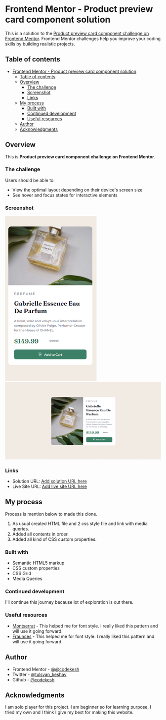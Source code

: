 # Frontend Mentor - Product preview card component solution

This is a solution to the [Product preview card component challenge on Frontend Mentor](https://www.frontendmentor.io/challenges/product-preview-card-component-GO7UmttRfa). Frontend Mentor challenges help you improve your coding skills by building realistic projects. 

## Table of contents

- [Frontend Mentor - Product preview card component solution](#frontend-mentor---product-preview-card-component-solution)
  - [Table of contents](#table-of-contents)
  - [Overview](#overview)
    - [The challenge](#the-challenge)
    - [Screenshot](#screenshot)
    - [Links](#links)
  - [My process](#my-process)
    - [Built with](#built-with)
    - [Continued development](#continued-development)
    - [Useful resources](#useful-resources)
  - [Author](#author)
  - [Acknowledgments](#acknowledgments)


## Overview

This is **Product preview card component challenge on Frontend Mentor**.

### The challenge

Users should be able to:

- View the optimal layout depending on their device's screen size
- See hover and focus states for interactive elements

### Screenshot

![](./Screenshots/Screenshot_mobile.png)
![](./Screenshots/Screenshot_desktop.png)

### Links

- Solution URL: [Add solution URL here](https://your-solution-url.com)
- Live Site URL: [Add live site URL here](https://your-live-site-url.com)

## My process

Process is mention below to made this clone.
1. As usual created HTML file and 2 css style file and link with media queries.
2. Added all contents in order.
3. Added all kind of CSS custom properties.

### Built with

- Semantic HTML5 markup
- CSS custom properties
- CSS Grid
- Media Queries

### Continued development

I'll continue this journey because lot of exploration is out there.

### Useful resources

- [Montserrat](https://fonts.google.com/specimen/Montserrat) - This helped me for font style. I really liked this pattern and will use it going forward.
- [Fraunces](https://fonts.google.com/specimen/Fraunces) - This helped me for font style. I really liked this pattern and will use it going forward.

## Author

- Frontend Mentor - [@@codekesh](https://www.frontendmentor.io/profile/codekesh)
- Twitter - [@tulsyan_keshav](https://twitter.com/tulsyan_keshav)
- Github - [@codekesh](https://github.com/codekesh)

## Acknowledgments
I am solo player for this project. I am beginner so for learning purpose, I tried my own and I think I give my best for making this website.